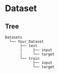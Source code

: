 # Dataset  

## Tree  
  ```
  Datasets
    └── Your_Dataset
         ├── test
         |     ├── input
         |     └── target     
         └── train
               ├── input
               └── target  
  ```  
